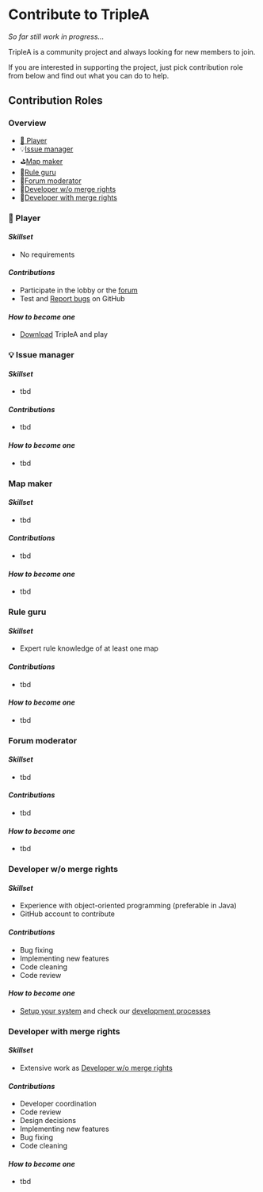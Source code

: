 # Contribute to TripleA

*So far still work in progress...*

TripleA is a community project and always looking for new members to join.

If you are interested in supporting the project, just pick contribution role from below and find out what you can do to
help.

## Contribution Roles

### Overview

- [:game_die: Player](#Player)
- :bulb:[Issue manager](#Issue-manager)
- :golf:[Map maker](#Map-maker)
- :book:[Rule guru](#Rule-guru)
- :speech_balloon:[Forum moderator](#Forum-moderator)
- :wrench:[Developer w/o merge rights](#Developer-wo-merge-rights)
- :hammer:[Developer with merge rights](#Developer-with-merge-rights)

### :game_die: Player

#### _Skillset_

- No requirements

#### _Contributions_

- Participate in the lobby or the [forum](https://forums.triplea-game.org/)
- Test
  and [Report bugs](https://github.com/triplea-game/triplea/issues/new?assignees=&labels=Problem&template=problem_report.md&title=)
  on GitHub

#### _How to become one_

- [Download](https://triplea-game.org/) TripleA and play

### :bulb: Issue manager

#### _Skillset_

- tbd

#### _Contributions_

- tbd

#### _How to become one_

- tbd

### Map maker

#### _Skillset_

- tbd

#### _Contributions_

- tbd

#### _How to become one_

- tbd

### Rule guru

#### _Skillset_

- Expert rule knowledge of at least one map

#### _Contributions_

- tbd

#### _How to become one_

- tbd

### Forum moderator

#### _Skillset_

- tbd

#### _Contributions_

- tbd

#### _How to become one_

- tbd

### Developer w/o merge rights

#### _Skillset_

- Experience with object-oriented programming (preferable in Java)
- GitHub account to contribute

#### _Contributions_

- Bug fixing
- Implementing new features
- Code cleaning
- Code review

#### _How to become one_

- [Setup your system](https://github.com/triplea-game/triplea/tree/master/docs/development/how-to/ide-setup) and check
  our [development processes](https://github.com/triplea-game/triplea/tree/master/docs/development/reference/dev-process)

### Developer with merge rights

#### _Skillset_

- Extensive work as [Developer w/o merge rights](#Developer-wo-merge-rights)

#### _Contributions_

- Developer coordination
- Code review
- Design decisions
- Implementing new features
- Bug fixing
- Code cleaning

#### _How to become one_

- tbd
